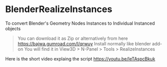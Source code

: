 # BlenderRealizeInstances
To convert Blender's Geometry Nodes Instances to Individual Instanced objects

> You can download it as Zip or alternatively from here https://bajwa.gumroad.com/l/qrwuy
> Install normally like blender add-on
> You will find it in View3D > N-Panel > Tools > RealizeInstances

Here is the short video explaing the script
https://youtu.be/IeTAspcBkuk
